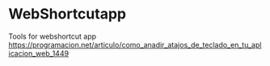 # WebShortcutapp
Tools for webshortcut app
https://programacion.net/articulo/como_anadir_atajos_de_teclado_en_tu_aplicacion_web_1449

